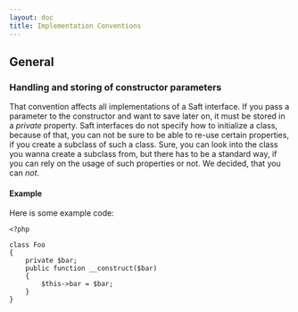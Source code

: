 ```yaml
---
layout: doc
title: Implementation Conventions
---
```


## General

### Handling and storing of constructor parameters

That convention affects all implementations of a Saft interface. If you pass a parameter to the constructor and want to save later on, it must be stored in a *private* property. Saft interfaces do not specify how to initialize a class, because of that, you can not be sure to be able to re-use certain properties, if you create a subclass of such a class. Sure, you can look into the class you wanna create a subclass from, but there has to be a standard way, if you can rely on the usage of such properties or not. We decided, that you can *not*.

#### Example

Here is some example code:

    <?php

    class Foo
    {
        private $bar;
        public function __construct($bar)
        {
            $this->bar = $bar;
        }
    }
